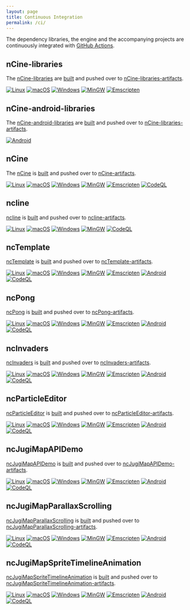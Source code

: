 ```yaml
---
layout: page
title: Continuous Integration
permalink: /ci/
---
```


The dependency libraries, the engine and the accompanying projects are continuously integrated with [GitHub Actions](https://github.com/features/actions).

## nCine-libraries

The [nCine-libraries](https://github.com/nCine/nCine-libraries) are [built](https://github.com/nCine/nCine-libraries/actions) and pushed over to [nCine-libraries-artifacts](https://github.com/nCine/nCine-libraries-artifacts).

[![Linux](https://github.com/nCine/nCine-libraries/workflows/Linux/badge.svg)](https://github.com/nCine/nCine-libraries/actions?workflow=Linux)
[![macOS](https://github.com/nCine/nCine-libraries/workflows/macOS/badge.svg)](https://github.com/nCine/nCine-libraries/actions?workflow=macOS)
[![Windows](https://github.com/nCine/nCine-libraries/workflows/Windows/badge.svg)](https://github.com/nCine/nCine-libraries/actions?workflow=Windows)
[![MinGW](https://github.com/nCine/nCine-libraries/workflows/MinGW/badge.svg)](https://github.com/nCine/nCine-libraries/actions?workflow=MinGW)
[![Emscripten](https://github.com/nCine/nCine-libraries/workflows/Emscripten/badge.svg)](https://github.com/nCine/nCine-libraries/actions?workflow=Emscripten)

## nCine-android-libraries

The [nCine-android-libraries](https://github.com/nCine/nCine-android-libraries) are [built](https://github.com/nCine/nCine-android-libraries/actions) and pushed over to [nCine-libraries-artifacts](https://github.com/nCine/nCine-libraries-artifacts).

[![Android](https://github.com/nCine/nCine-android-libraries/workflows/Android/badge.svg)](https://github.com/nCine/nCine-android-libraries/actions?workflow=Android)

## nCine

The [nCine](https://github.com/nCine/nCine) is [built](https://github.com/nCine/nCine/actions) and pushed over to [nCine-artifacts](https://github.com/nCine/nCine-artifacts).

[![Linux](https://github.com/nCine/nCine/workflows/Linux/badge.svg)](https://github.com/nCine/nCine/actions?workflow=Linux)
[![macOS](https://github.com/nCine/nCine/workflows/macOS/badge.svg)](https://github.com/nCine/nCine/actions?workflow=macOS)
[![Windows](https://github.com/nCine/nCine/workflows/Windows/badge.svg)](https://github.com/nCine/nCine/actions?workflow=Windows)
[![MinGW](https://github.com/nCine/nCine/workflows/MinGW/badge.svg)](https://github.com/nCine/nCine/actions?workflow=MinGW)
[![Emscripten](https://github.com/nCine/nCine/workflows/Emscripten/badge.svg)](https://github.com/nCine/nCine/actions?workflow=Emscripten)
[![CodeQL](https://github.com/nCine/nCine/workflows/CodeQL/badge.svg)](https://github.com/nCine/nCine/actions?workflow=CodeQL)

## ncline

[ncline](https://github.com/nCine/ncline) is [built](https://github.com/nCine/ncline/actions) and pushed over to [ncline-artifacts](https://github.com/nCine/ncline-artifacts).

[![Linux](https://github.com/nCine/ncline/workflows/Linux/badge.svg)](https://github.com/nCine/ncline/actions?workflow=Linux)
[![macOS](https://github.com/nCine/ncline/workflows/macOS/badge.svg)](https://github.com/nCine/ncline/actions?workflow=macOS)
[![Windows](https://github.com/nCine/ncline/workflows/Windows/badge.svg)](https://github.com/nCine/ncline/actions?workflow=Windows)
[![MinGW](https://github.com/nCine/ncline/workflows/MinGW/badge.svg)](https://github.com/nCine/ncline/actions?workflow=MinGW)
[![CodeQL](https://github.com/nCine/ncline/workflows/CodeQL/badge.svg)](https://github.com/nCine/ncline/actions?workflow=CodeQL)

## ncTemplate

[ncTemplate](https://github.com/nCine/ncTemplate) is [built](https://github.com/nCine/ncTemplate/actions) and pushed over to [ncTemplate-artifacts](https://github.com/nCine/ncTemplate-artifacts).

[![Linux](https://github.com/nCine/ncTemplate/workflows/Linux/badge.svg)](https://github.com/nCine/ncTemplate/actions?workflow=Linux)
[![macOS](https://github.com/nCine/ncTemplate/workflows/macOS/badge.svg)](https://github.com/nCine/ncTemplate/actions?workflow=macOS)
[![Windows](https://github.com/nCine/ncTemplate/workflows/Windows/badge.svg)](https://github.com/nCine/ncTemplate/actions?workflow=Windows)
[![MinGW](https://github.com/nCine/ncTemplate/workflows/MinGW/badge.svg)](https://github.com/nCine/ncTemplate/actions?workflow=MinGW)
[![Emscripten](https://github.com/nCine/ncTemplate/workflows/Emscripten/badge.svg)](https://github.com/nCine/ncTemplate/actions?workflow=Emscripten)
[![Android](https://github.com/nCine/ncTemplate/workflows/Android/badge.svg)](https://github.com/nCine/ncTemplate/actions?workflow=Android)
[![CodeQL](https://github.com/nCine/ncTemplate/workflows/CodeQL/badge.svg)](https://github.com/nCine/ncTemplate/actions?workflow=CodeQL)

## ncPong

[ncPong](https://github.com/nCine/ncPong) is [built](https://dev.azure.com/encelo/nCine/_build?definitionId=4) and pushed over to [ncPong-artifacts](https://github.com/nCine/ncPong-artifacts).

[![Linux](https://github.com/nCine/ncPong/workflows/Linux/badge.svg)](https://github.com/nCine/ncPong/actions?workflow=Linux)
[![macOS](https://github.com/nCine/ncPong/workflows/macOS/badge.svg)](https://github.com/nCine/ncPong/actions?workflow=macOS)
[![Windows](https://github.com/nCine/ncPong/workflows/Windows/badge.svg)](https://github.com/nCine/ncPong/actions?workflow=Windows)
[![MinGW](https://github.com/nCine/ncPong/workflows/MinGW/badge.svg)](https://github.com/nCine/ncPong/actions?workflow=MinGW)
[![Emscripten](https://github.com/nCine/ncPong/workflows/Emscripten/badge.svg)](https://github.com/nCine/ncPong/actions?workflow=Emscripten)
[![Android](https://github.com/nCine/ncPong/workflows/Android/badge.svg)](https://github.com/nCine/ncPong/actions?workflow=Android)
[![CodeQL](https://github.com/nCine/ncPong/workflows/CodeQL/badge.svg)](https://github.com/nCine/ncPong/actions?workflow=CodeQL)

## ncInvaders

[ncInvaders](https://github.com/nCine/ncInvaders) is [built](https://github.com/nCine/ncInvaders/actions) and pushed over to [ncInvaders-artifacts](https://github.com/nCine/ncInvaders-artifacts).

[![Linux](https://github.com/nCine/ncInvaders/workflows/Linux/badge.svg)](https://github.com/nCine/ncInvaders/actions?workflow=Linux)
[![macOS](https://github.com/nCine/ncInvaders/workflows/macOS/badge.svg)](https://github.com/nCine/ncInvaders/actions?workflow=macOS)
[![Windows](https://github.com/nCine/ncInvaders/workflows/Windows/badge.svg)](https://github.com/nCine/ncInvaders/actions?workflow=Windows)
[![MinGW](https://github.com/nCine/ncInvaders/workflows/MinGW/badge.svg)](https://github.com/nCine/ncInvaders/actions?workflow=MinGW)
[![Emscripten](https://github.com/nCine/ncInvaders/workflows/Emscripten/badge.svg)](https://github.com/nCine/ncInvaders/actions?workflow=Emscripten)
[![Android](https://github.com/nCine/ncInvaders/workflows/Android/badge.svg)](https://github.com/nCine/ncInvaders/actions?workflow=Android)
[![CodeQL](https://github.com/nCine/ncInvaders/workflows/CodeQL/badge.svg)](https://github.com/nCine/ncInvaders/actions?workflow=CodeQL)

## ncParticleEditor

[ncParticleEditor](https://github.com/nCine/ncParticleEditor) is [built](https://github.com/nCine/ncParticleEditor/actions) and pushed over to [ncParticleEditor-artifacts](https://github.com/nCine/ncParticleEditor-artifacts).

[![Linux](https://github.com/nCine/ncParticleEditor/workflows/Linux/badge.svg)](https://github.com/nCine/ncParticleEditor/actions?workflow=Linux)
[![macOS](https://github.com/nCine/ncParticleEditor/workflows/macOS/badge.svg)](https://github.com/nCine/ncParticleEditor/actions?workflow=macOS)
[![Windows](https://github.com/nCine/ncParticleEditor/workflows/Windows/badge.svg)](https://github.com/nCine/ncParticleEditor/actions?workflow=Windows)
[![MinGW](https://github.com/nCine/ncParticleEditor/workflows/MinGW/badge.svg)](https://github.com/nCine/ncParticleEditor/actions?workflow=MinGW)
[![Emscripten](https://github.com/nCine/ncParticleEditor/workflows/Emscripten/badge.svg)](https://github.com/nCine/ncParticleEditor/actions?workflow=Emscripten)
[![Android](https://github.com/nCine/ncParticleEditor/workflows/Android/badge.svg)](https://github.com/nCine/ncParticleEditor/actions?workflow=Android)
[![CodeQL](https://github.com/nCine/ncParticleEditor/workflows/CodeQL/badge.svg)](https://github.com/nCine/ncParticleEditor/actions?workflow=CodeQL)

## ncJugiMapAPIDemo

[ncJugiMapAPIDemo](https://github.com/nCine/ncJugiMapAPIDemo) is [built](https://github.com/nCine/ncJugiMapAPIDemo/actions) and pushed over to [ncJugiMapAPIDemo-artifacts](https://github.com/nCine/ncJugiMapAPIDemo-artifacts).

[![Linux](https://github.com/nCine/ncJugiMapAPIDemo/workflows/Linux/badge.svg)](https://github.com/nCine/ncJugiMapAPIDemo/actions?workflow=Linux)
[![macOS](https://github.com/nCine/ncJugiMapAPIDemo/workflows/macOS/badge.svg)](https://github.com/nCine/ncJugiMapAPIDemo/actions?workflow=macOS)
[![Windows](https://github.com/nCine/ncJugiMapAPIDemo/workflows/Windows/badge.svg)](https://github.com/nCine/ncJugiMapAPIDemo/actions?workflow=Windows)
[![MinGW](https://github.com/nCine/ncJugiMapAPIDemo/workflows/MinGW/badge.svg)](https://github.com/nCine/ncJugiMapAPIDemo/actions?workflow=MinGW)
[![Emscripten](https://github.com/nCine/ncJugiMapAPIDemo/workflows/Emscripten/badge.svg)](https://github.com/nCine/ncJugiMapAPIDemo/actions?workflow=Emscripten)
[![Android](https://github.com/nCine/ncJugiMapAPIDemo/workflows/Android/badge.svg)](https://github.com/nCine/ncJugiMapAPIDemo/actions?workflow=Android)
[![CodeQL](https://github.com/nCine/ncJugiMapAPIDemo/workflows/CodeQL/badge.svg)](https://github.com/nCine/ncJugiMapAPIDemo/actions?workflow=CodeQL)

## ncJugiMapParallaxScrolling

[ncJugiMapParallaxScrolling](https://github.com/nCine/ncJugiMapParallaxScrolling) is [built](https://github.com/nCine/ncJugiMapParallaxScrolling/actions) and pushed over to [ncJugiMapParallaxScrolling-artifacts](https://github.com/nCine/ncJugiMapParallaxScrolling-artifacts).

[![Linux](https://github.com/nCine/ncJugiMapParallaxScrolling/workflows/Linux/badge.svg)](https://github.com/nCine/ncJugiMapParallaxScrolling/actions?workflow=Linux)
[![macOS](https://github.com/nCine/ncJugiMapParallaxScrolling/workflows/macOS/badge.svg)](https://github.com/nCine/ncJugiMapParallaxScrolling/actions?workflow=macOS)
[![Windows](https://github.com/nCine/ncJugiMapParallaxScrolling/workflows/Windows/badge.svg)](https://github.com/nCine/ncJugiMapParallaxScrolling/actions?workflow=Windows)
[![MinGW](https://github.com/nCine/ncJugiMapParallaxScrolling/workflows/MinGW/badge.svg)](https://github.com/nCine/ncJugiMapParallaxScrolling/actions?workflow=MinGW)
[![Emscripten](https://github.com/nCine/ncJugiMapParallaxScrolling/workflows/Emscripten/badge.svg)](https://github.com/nCine/ncJugiMapParallaxScrolling/actions?workflow=Emscripten)
[![Android](https://github.com/nCine/ncJugiMapParallaxScrolling/workflows/Android/badge.svg)](https://github.com/nCine/ncJugiMapParallaxScrolling/actions?workflow=Android)
[![CodeQL](https://github.com/nCine/ncJugiMapParallaxScrolling/workflows/CodeQL/badge.svg)](https://github.com/nCine/ncJugiMapParallaxScrolling/actions?workflow=CodeQL)

## ncJugiMapSpriteTimelineAnimation

[ncJugiMapSpriteTimelineAnimation](https://github.com/nCine/ncJugiMapSpriteTimelineAnimation) is [built](https://github.com/nCine/ncJugiMapSpriteTimelineAnimation/actions) and pushed over to [ncJugiMapSpriteTimelineAnimation-artifacts](https://github.com/nCine/ncJugiMapSpriteTimelineAnimation-artifacts).

[![Linux](https://github.com/nCine/ncJugiMapSpriteTimelineAnimation/workflows/Linux/badge.svg)](https://github.com/nCine/ncJugiMapSpriteTimelineAnimation/actions?workflow=Linux)
[![macOS](https://github.com/nCine/ncJugiMapSpriteTimelineAnimation/workflows/macOS/badge.svg)](https://github.com/nCine/ncJugiMapSpriteTimelineAnimation/actions?workflow=macOS)
[![Windows](https://github.com/nCine/ncJugiMapSpriteTimelineAnimation/workflows/Windows/badge.svg)](https://github.com/nCine/ncJugiMapSpriteTimelineAnimation/actions?workflow=Windows)
[![MinGW](https://github.com/nCine/ncJugiMapSpriteTimelineAnimation/workflows/MinGW/badge.svg)](https://github.com/nCine/ncJugiMapSpriteTimelineAnimation/actions?workflow=MinGW)
[![Emscripten](https://github.com/nCine/ncJugiMapSpriteTimelineAnimation/workflows/Emscripten/badge.svg)](https://github.com/nCine/ncJugiMapSpriteTimelineAnimation/actions?workflow=Emscripten)
[![Android](https://github.com/nCine/ncJugiMapSpriteTimelineAnimation/workflows/Android/badge.svg)](https://github.com/nCine/ncJugiMapSpriteTimelineAnimation/actions?workflow=Android)
[![CodeQL](https://github.com/nCine/ncJugiMapSpriteTimelineAnimation/workflows/CodeQL/badge.svg)](https://github.com/nCine/ncJugiMapSpriteTimelineAnimation/actions?workflow=CodeQL)

